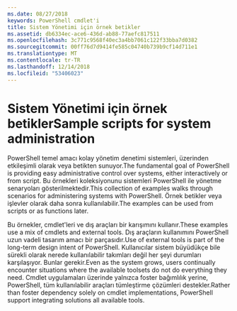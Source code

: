 ```yaml
---
ms.date: 08/27/2018
keywords: PowerShell cmdlet'i
title: Sistem Yönetimi için örnek betikler
ms.assetid: db6334ec-ace6-436d-ab88-77aefc817511
ms.openlocfilehash: 3c771c9568f40ec3a4bb7061c122f33bba7d0382
ms.sourcegitcommit: 00ff76d7d9414fe585c04740b739b9cf14d711e1
ms.translationtype: MT
ms.contentlocale: tr-TR
ms.lasthandoff: 12/14/2018
ms.locfileid: "53406023"
---
```

# <a name="sample-scripts-for-system-administration"></a><span data-ttu-id="cedb2-103">Sistem Yönetimi için örnek betikler</span><span class="sxs-lookup"><span data-stu-id="cedb2-103">Sample scripts for system administration</span></span>

<span data-ttu-id="cedb2-104">PowerShell temel amacı kolay yönetim denetimi sistemleri, üzerinden etkileşimli olarak veya betikten sunuyor.</span><span class="sxs-lookup"><span data-stu-id="cedb2-104">The fundamental goal of PowerShell is providing easy administrative control over systems, either interactively or from script.</span></span> <span data-ttu-id="cedb2-105">Bu örnekleri koleksiyonunu sistemleri PowerShell ile yönetme senaryoları gösterilmektedir.</span><span class="sxs-lookup"><span data-stu-id="cedb2-105">This collection of examples walks through scenarios for administering systems with PowerShell.</span></span> <span data-ttu-id="cedb2-106">Örnek betikler veya işlevler olarak daha sonra kullanılabilir.</span><span class="sxs-lookup"><span data-stu-id="cedb2-106">The examples can be used from scripts or as functions later.</span></span>

<span data-ttu-id="cedb2-107">Bu örnekler, cmdlet'leri ve dış araçları bir karışımını kullanır.</span><span class="sxs-lookup"><span data-stu-id="cedb2-107">These examples use a mix of cmdlets and external tools.</span></span> <span data-ttu-id="cedb2-108">Dış araçların kullanımını PowerShell uzun vadeli tasarım amacı bir parçasıdır.</span><span class="sxs-lookup"><span data-stu-id="cedb2-108">Use of external tools is part of the long-term design intent of PowerShell.</span></span> <span data-ttu-id="cedb2-109">Kullanıcılar sistem büyüdükçe bile sürekli olarak nerede kullanılabilir takımları değil her şeyi durumları karşılaşıyor. Bunlar gerekir.</span><span class="sxs-lookup"><span data-stu-id="cedb2-109">Even as the system grows, users continually encounter situations where the available toolsets do not do everything they need.</span></span> <span data-ttu-id="cedb2-110">Cmdlet uygulamaları üzerinde yalnızca foster bağımlılık yerine, PowerShell, tüm kullanılabilir araçları tümleştirme çözümleri destekler.</span><span class="sxs-lookup"><span data-stu-id="cedb2-110">Rather than foster dependency solely on cmdlet implementations, PowerShell support integrating solutions all available tools.</span></span>